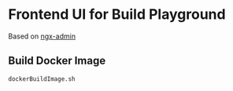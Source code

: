 # Frontend UI for Build Playground
Based on [ngx-admin](http://akveo.com/ngx-admin)
## Build Docker Image
```
dockerBuildImage.sh
```
